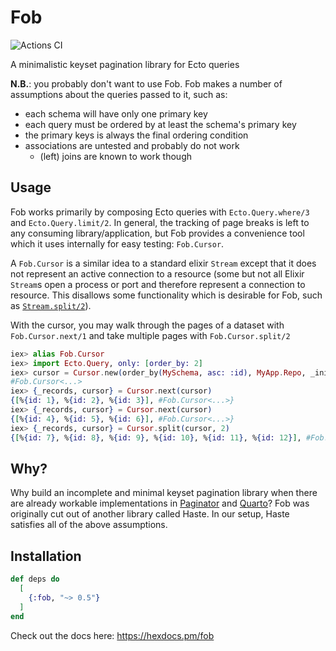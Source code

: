 # Fob

![Actions CI](https://github.com/NFIBrokerage/fob/workflows/Actions%20CI/badge.svg)

A minimalistic keyset pagination library for Ecto queries

**N.B.**: you probably don't want to use Fob. Fob makes a number of assumptions
about the queries passed to it, such as:

- each schema will have only one primary key
- each query must be ordered by at least the schema's primary key
- the primary keys is always the final ordering condition
- associations are untested and probably do not work
    - (left) joins are known to work though

## Usage

Fob works primarily by composing Ecto queries with `Ecto.Query.where/3` and
`Ecto.Query.limit/2`. In general, the tracking of page breaks is left to any
consuming library/application, but Fob provides a convenience tool which it
uses internally for easy testing: `Fob.Cursor`.

A `Fob.Cursor` is a similar idea to a standard elixir `Stream` except that it
does not represent an active connection to a resource (some but not all Elixir
`Stream`s open a process or port and therefore represent a connection to
resource. This disallows some functionality which is desirable for Fob, such
as [`Stream.split/2`](https://github.com/elixir-lang/elixir/issues/2922)).

With the cursor, you may walk through the pages of a dataset with
`Fob.Cursor.next/1` and take multiple pages with `Fob.Cursor.split/2`

```elixir
iex> alias Fob.Cursor
iex> import Ecto.Query, only: [order_by: 2]
iex> cursor = Cursor.new(order_by(MySchema, asc: :id), MyApp.Repo, _initial_pagination = nil, _page_size = 3)
#Fob.Cursor<...>
iex> {_records, cursor} = Cursor.next(cursor)
{[%{id: 1}, %{id: 2}, %{id: 3}], #Fob.Cursor<...>}
iex> {_records, cursor} = Cursor.next(cursor)
{[%{id: 4}, %{id: 5}, %{id: 6}], #Fob.Cursor<...>}
iex> {_records, cursor} = Cursor.split(cursor, 2)
{[%{id: 7}, %{id: 8}, %{id: 9}, %{id: 10}, %{id: 11}, %{id: 12}], #Fob.Cursor<...>}
```

## Why?

Why build an incomplete and minimal keyset pagination
library when there are already workable implementations in
[Paginator](https://github.com/duffelhq/paginator) and
[Quarto](https://github.com/maartenvanvliet/quarto)? Fob was originally cut
out of another library called Haste. In our setup, Haste satisfies all of the
above assumptions.

## Installation

```elixir
def deps do
  [
    {:fob, "~> 0.5"}
  ]
end
```

Check out the docs here: https://hexdocs.pm/fob

